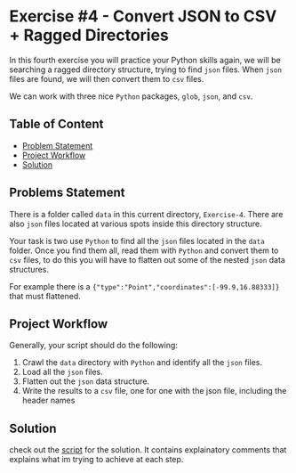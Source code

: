 # Exercise #4 - Convert JSON to CSV + Ragged Directories

In this fourth exercise you will practice your Python skills again,
we will be searching a ragged directory structure, trying to find `json` files.
When `json` files are found, we will then convert them to `csv` files.

We can work with three nice `Python` packages, `glob`, `json`, and `csv`.

## Table of Content

- [Problem Statement](#problems-statement)
- [Project Workflow](#project-workflow)
- [Solution](#solution)

## Problems Statement

There is a folder called `data` in this current directory, `Exercise-4`. There are also
`json` files located at various spots inside this directory structure.

Your task is two use `Python` to find all the `json` files located in the `data` folder.
Once you find them all, read them with `Python` and convert them to `csv` files, to do this
you will have to flatten out some of the nested `json` data structures.

For example there is a `{"type":"Point","coordinates":[-99.9,16.88333]}` that must flattened.

## Project Workflow

Generally, your script should do the following:

1. Crawl the `data` directory with `Python` and identify all the `json` files.
2. Load all the `json` files.
3. Flatten out the `json` data structure.
4. Write the results to a `csv` file, one for one with the json file, including the header names

## Solution

check out the [script](./script.py) for the solution. It contains explainatory comments that explains what im trying to achieve at each step.
